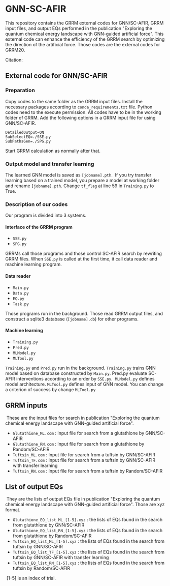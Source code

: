 # GNN-SC-AFIR

This repository contains the GRRM external codes for GNN/SC-AFIR, GRRM input files, and output EQs performed in the publication "Exploring the quantum chemical energy landscape with GNN-guided artificial force". This external code can enhance the efficiency of the GRRM search by optimizing the direction of the artificial force. Those codes are the external codes for GRRM20.

Citation: 

## External code for GNN/SC-AFIR

### Preparation

Copy codes to the same folder as the GRRM input files. Install the necessary packages according to `conda_requirements.txt` file. Python codes need to the execute permission. All codes have to be in the working folder of GRRM. Add the following options in a GRRM input file for using GNN/SC-AFIR.

```
DetailedOutput=ON
SubSelectEQ=./SSE.py
SubPathsGen=./SPG.py
```

Start GRRM calculation as normally after that.

### Output model and transfer learning

The learned GNN model is saved as `[jobname].pth`. 
If you try transfer learning based on a trained model, you prepare a model at working folder and rename `[jobname].pth`. Change `tf_flag` at line 59 in `Training.py` to True.

### Description of our codes

Our program is divided into 3 systems.

#### Interface of the GRRM program

* `SSE.py`
* `SPG.py`

GRRMs call those programs and those control SC-AFIR search by rewriting GRRM files. When `SSE.py` is called at the first time, it call data reader and machine learning program.

#### Data reader

* `Main.py`
* `Data.py`
* `EQ.py`
* `Task.py`

Those programs run in the background. Those read GRRM output files, and construct a sqlite3 database (`[jobname].db`) for other programs.

#### Machine learning

* `Training.py`
* `Pred.py`
* `MLModel.py`
* `MLTool.py`

`Training.py` and `Pred.py` run in the background. `Training.py` trains GNN model based on database constructed by `Main.py`. Pred.py evaluate SC-AFIR interventions according to an order by `SSE.py`. 
`MLModel.py` defines model architecture. `MLTool.py` defines input of GNN model. You can change a criterion of success by change `MLTool.py`

## GRRM inputs

 These are the input files for search in publication "Exploring the quantum chemical energy landscape with GNN-guided artificial force".

* `Glutathione_ML.com` : Input file for search from a glutathione by GNN/SC-AFIR
* `Glutathione_RN.com` : Input file for search from a glutathione by Random/SC-AFIR
* `Tuftsin_ML.com` : Input file for search from a tuftsin by GNN/SC-AFIR
* `Tuftsin_TF.com` : Input file for search from a tuftsin by GNN/SC-AFIR with transfer learning
* `Tuftsin_RN.com` : Input file for search from a tuftsin by Random/SC-AFIR

## List of output EQs

 They are the lists of output EQs file in publication "Exploring the quantum chemical energy landscape with GNN-guided artificial force". Those are xyz format.

* `Glutathione_EQ_list_ML_[1-5].xyz` : the lists of EQs found in the search from glutathione by GNN/SC-AFIR
* `Glutathione_EQ_list_RN_[1-5].xyz` : the lists of EQs found in the search from glutathione by Random/SC-AFIR
* `Tuftsin_EQ_list_ML_[1-5].xyz` : the lists of EQs found in the search from tuftsin by GNN/SC-AFIR
* `Tuftsin_EQ_list_TF_[1-5].xyz` : the lists of EQs found in the search from tuftsin by GNN/SC-AFIR with transfer learning
* `Tuftsin_EQ_list_RN_[1-5].xyz` : the lists of EQs found in the search from tuftsin by Random/SC-AFIR
 

 [1-5] is an index of trial.
